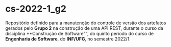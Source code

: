 # cs-2022-1_g2
Repositório definido para a manutenção do controle de versão dos artefatos gerados pelo **Grupo 2** na construção de uma API REST, durante o curso da disciplina **Construção de Software"", do quinto período do curso de **Engenharia de Software**, do **INF/UFG**, no semestre 2022/1.
